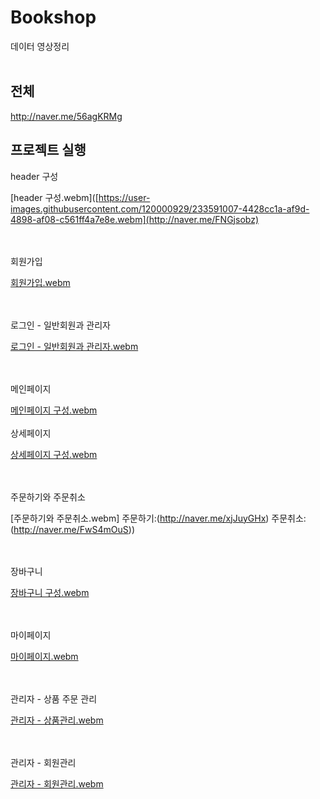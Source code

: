 # Bookshop
데이터 영상정리<br><br>
## 전체
http://naver.me/56agKRMg
## 프로젝트 실행
 header 구성
 
 [header 구성.webm]([https://user-images.githubusercontent.com/120000929/233591007-4428cc1a-af9d-4898-af08-c561ff4a7e8e.webm](http://naver.me/FNGjsobz)
 
 <br><br>회원가입
 
 [회원가입.webm](http://naver.me/FsqEiNsw)
 
 <br><br>로그인 - 일반회원과 관리자
 
 [로그인 - 일반회원과 관리자.webm](http://naver.me/GvdUt67m)
 
 <br><br>메인페이지
 
 [메인페이지 구성.webm](http://naver.me/5SyR05uC)
 <br><br>상세페이지
 
[상세페이지 구성.webm](http://naver.me/FcuZWyZP)

<br><br>주문하기와 주문취소

[주문하기와 주문취소.webm]
주문하기:(http://naver.me/xjJuyGHx)
주문취소:(http://naver.me/FwS4mOuS))

<br><br>장바구니

[장바구니 구성.webm](http://naver.me/5CrD2Ha4)

<br><br>마이페이지

[마이페이지.webm](http://naver.me/F8bqIqx3)

<br><br>관리자 - 상품 주문 관리

[관리자 - 상품관리.webm](http://naver.me/FvF3I3r2)

<br><br>관리자 - 회원관리

[관리자 - 회원관리.webm](http://naver.me/xvtWeRx4)



 
